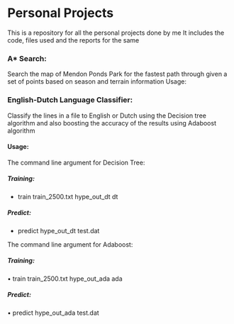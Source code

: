 # Personal Projects

This is a repository for all the personal projects done by me
It includes the code, files used and the reports for the same

### A* Search:
Search the map of Mendon Ponds Park for the fastest path through given a set of points based on season and terrain information
Usage:

### English-Dutch Language Classifier:
Classify the lines in a file to English or Dutch using the Decision tree algorithm and also boosting the accuracy of the results using Adaboost algorithm

#### Usage:
The command line argument for Decision Tree:
##### Training:
- train train_2500.txt hype_out_dt dt
##### Predict:
- predict hype_out_dt test.dat

The command line argument for Adaboost: 
##### Training:
• train train_2500.txt hype_out_ada ada 
##### Predict:
• predict hype_out_ada test.dat
